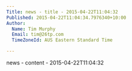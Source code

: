 ```yaml
---
Title: news - title - 2015-04-22T11:04:32
Published: 2015-04-22T11:04:34.7976340+10:00
Author:
  Name: Tim Murphy
  Email: tim@26tp.com
  TimeZoneId: AUS Eastern Standard Time

---
```

news - content - 2015-04-22T11:04:32